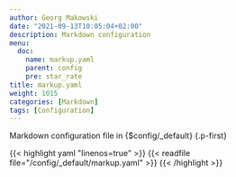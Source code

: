 ```yaml
---
author: Georg Makowski
date: "2021-09-13T10:05:04+02:00"
description: Markdown configuration
menu:
  doc:
    name: markup.yaml
    parent: config
    pre: star_rate
title: markup.yaml
weight: 1015
categories: [Markdown]
tags: [Configuration]
---
```


Markdown configuration file in {$config/_default}
{.p-first} <!--more-->

{{< highlight yaml "linenos=true" >}}
{{< readfile file="/config/_default/markup.yaml" >}}
{{< /highlight >}}
